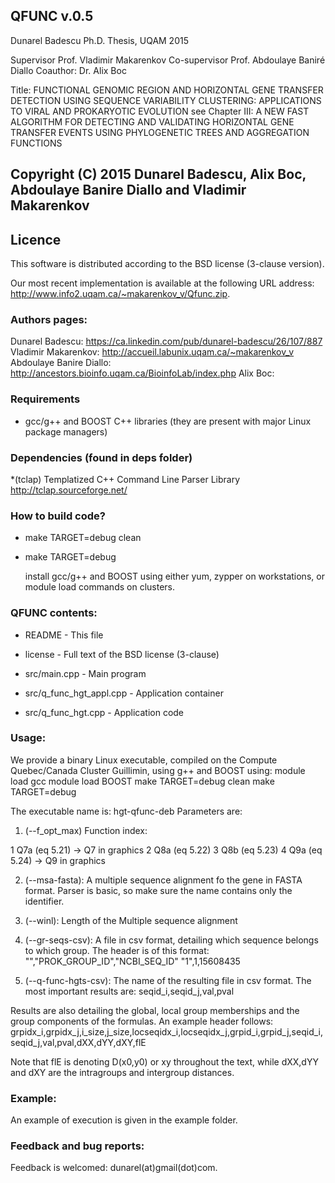 ## QFUNC v.0.5

   Dunarel Badescu Ph.D. Thesis, UQAM 2015
   
   Supervisor Prof. Vladimir Makarenkov
   Co-supervisor Prof. Abdoulaye Baniré Diallo
   Coauthor: Dr. Alix Boc
   
 Title:
   FUNCTIONAL GENOMIC REGION AND HORIZONTAL GENE TRANSFER DETECTION 
   USING SEQUENCE VARIABILITY CLUSTERING: APPLICATIONS TO VIRAL AND PROKARYOTIC EVOLUTION
 see Chapter III:
   A NEW FAST ALGORITHM FOR DETECTING AND VALIDATING HORIZONTAL GENE TRANSFER EVENTS 
   USING PHYLOGENETIC TREES AND AGGREGATION FUNCTIONS

## Copyright (C) 2015 Dunarel Badescu, Alix Boc, Abdoulaye Banire Diallo and Vladimir Makarenkov

## Licence 
   This software is distributed according to the BSD license (3-clause version).

   Our most recent implementation is available at the following URL address:
   http://www.info2.uqam.ca/~makarenkov_v/Qfunc.zip.

### Authors pages:
   Dunarel Badescu:         https://ca.linkedin.com/pub/dunarel-badescu/26/107/887
   Vladimir Makarenkov:     http://accueil.labunix.uqam.ca/~makarenkov_v
   Abdoulaye Banire Diallo: http://ancestors.bioinfo.uqam.ca/BioinfoLab/index.php
   Alix Boc: 
  
### Requirements
   * gcc/g++ and BOOST C++ libraries (they are present with major Linux package managers)

### Dependencies (found in deps folder)
  *(tclap)
    Templatized C++ Command Line Parser Library
    http://tclap.sourceforge.net/
  

### How to build code?
  * make TARGET=debug clean
  * make TARGET=debug 
  
    install gcc/g++ and BOOST using either yum, zypper on workstations, or module load commands on clusters.


### QFUNC contents:

  * README  - This file 
  * license - Full text of the BSD license (3-clause)

  * src/main.cpp - Main program
  * src/q_func_hgt_appl.cpp - Application container
  * src/q_func_hgt.cpp - Application code
  
  
  
### Usage:
   We provide a binary Linux executable, compiled on the Compute Quebec/Canada Cluster Guillimin, using g++ and BOOST using:
   module load gcc
   module load BOOST
   make TARGET=debug clean
   make TARGET=debug

   The executable name is: hgt-qfunc-deb 
   Parameters are:
 
 1) (--f_opt_max)
   Function index:

   1 Q7a (eq 5.21) -> Q7 in graphics
   2 Q8a (eq 5.22)
   3 Q8b (eq 5.23)
   4 Q9a (eq 5.24) -> Q9 in graphics

 2) (--msa-fasta):
   A multiple sequence alignment fo the gene in FASTA format. 
   Parser is basic, so make sure the name contains only the identifier.
   
 3) (--winl):
   Length of the Multiple sequence alignment

 4) (--gr-seqs-csv):
   A file in csv format, detailing which sequence belongs to which group.
   The header is of this format:
   "","PROK_GROUP_ID","NCBI_SEQ_ID"
   "1",1,15608435
 
 5) (--q-func-hgts-csv):
   The name of the resulting file in csv format. 
   The most important results are: seqid_i,seqid_j,val,pval

   Results are also detailing the global, local group memberships and the group components of the formulas.
   An example header follows:
   grpidx_i,grpidx_j,i_size,j_size,locseqidx_i,locseqidx_j,grpid_i,grpid_j,seqid_i,seqid_j,val,pval,dXX,dYY,dXY,flE

   Note that flE is denoting D(x0,y0) or xy throughout the text, while dXX,dYY and dXY are the intragroups and intergroup distances.    

### Example:
   An example of execution is given in the example folder.

### Feedback and bug reports:
   Feedback is welcomed: dunarel(at)gmail(dot)com.

